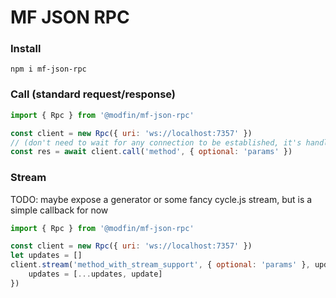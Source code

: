 # MF JSON RPC

### Install

```
npm i mf-json-rpc
```

### Call (standard request/response)

```javascript
import { Rpc } from '@modfin/mf-json-rpc'

const client = new Rpc({ uri: 'ws://localhost:7357' })
// (don't need to wait for any connection to be established, it's handled internally)
const res = await client.call('method', { optional: 'params' })
```

### Stream 

TODO: maybe expose a generator or some fancy cycle.js stream, but is a simple callback for now

```javascript
import { Rpc } from '@modfin/mf-json-rpc'

const client = new Rpc({ uri: 'ws://localhost:7357' })
let updates = []
client.stream('method_with_stream_support', { optional: 'params' }, update => {
    updates = [...updates, update]
})
```
